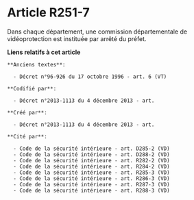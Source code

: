 # Article R251-7

Dans chaque département, une commission départementale de vidéoprotection est instituée par arrêté du préfet.

**Liens relatifs à cet article**

	**Anciens textes**:

	  - Décret n°96-926 du 17 octobre 1996 - art. 6 (VT)

	**Codifié par**:

	  - Décret n°2013-1113 du 4 décembre 2013 - art.

	**Créé par**:

	  - Décret n°2013-1113 du 4 décembre 2013 - art.

	**Cité par**:

	  - Code de la sécurité intérieure - art. D285-2 (VD)
	  - Code de la sécurité intérieure - art. D288-2 (VD)
	  - Code de la sécurité intérieure - art. R282-2 (VD)
	  - Code de la sécurité intérieure - art. R284-2 (VD)
	  - Code de la sécurité intérieure - art. R285-3 (VD)
	  - Code de la sécurité intérieure - art. R286-3 (VD)
	  - Code de la sécurité intérieure - art. R287-3 (VD)
	  - Code de la sécurité intérieure - art. R288-3 (VD)
